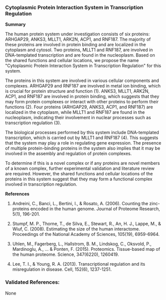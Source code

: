 ### Cytoplasmic Protein Interaction System in Transcription Regulation

**Summary**

The human protein system under investigation consists of six proteins: ARHGAP29, ANKS3, MLLT1, ARK2N, ACP1, and RNF187. The majority of these proteins are involved in protein binding and are localized in the cytoplasm and cytosol. Two proteins, MLLT1 and RNF187, are involved in DNA-templated transcription and are found in the nucleoplasm. Based on the shared functions and cellular locations, we propose the name "Cytoplasmic Protein Interaction System in Transcription Regulation" for this system.

The proteins in this system are involved in various cellular components and complexes. ARHGAP29 and RNF187 are involved in metal ion binding, which is crucial for protein structure and function (1). ANKS3, MLLT1, ARK2N, ACP1, and RNF187 are involved in protein binding, which suggests that they may form protein complexes or interact with other proteins to perform their functions (2). Four proteins (ARHGAP29, ANKS3, ACP1, and RNF187) are localized in the cytoplasm, while MLLT1 and RNF187 are found in the nucleoplasm, indicating their involvement in nuclear processes such as transcription regulation (3).

The biological processes performed by this system include DNA-templated transcription, which is carried out by MLLT1 and RNF187 (4). This suggests that the system may play a role in regulating gene expression. The presence of multiple protein-binding proteins in the system also implies that it may be involved in the assembly and regulation of protein complexes.

To determine if this is a novel complex or if any proteins are novel members of a known complex, further experimental validation and literature review are required. However, the shared functions and cellular locations of the proteins in this system suggest that they may form a functional complex involved in transcription regulation.

**References**

1. Andreini, C., Banci, L., Bertini, I., & Rosato, A. (2006). Counting the zinc-proteins encoded in the human genome. Journal of Proteome Research, 5(1), 196-201.

2. Stumpf, M. P., Thorne, T., de Silva, E., Stewart, R., An, H. J., Lappe, M., & Wiuf, C. (2008). Estimating the size of the human interactome. Proceedings of the National Academy of Sciences, 105(19), 6959-6964.

3. Uhlen, M., Fagerberg, L., Hallstrom, B. M., Lindskog, C., Oksvold, P., Mardinoglu, A., ... & Ponten, F. (2015). Proteomics. Tissue-based map of the human proteome. Science, 347(6220), 1260419.

4. Lee, T. I., & Young, R. A. (2013). Transcriptional regulation and its misregulation in disease. Cell, 152(6), 1237-1251.

### Validated References: 

None



